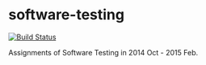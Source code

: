 # software-testing

[![Build Status](https://magnum.travis-ci.com/dtan4/software-testing.svg?token=jdK1hsFnsLvxWeN4TTaM&branch=master)](https://magnum.travis-ci.com/dtan4/software-testing)

Assignments of Software Testing in 2014 Oct - 2015 Feb.

